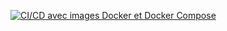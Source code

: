 [![CI/CD avec images Docker et Docker Compose](https://github.com/Ismail-Mouyahada/cicd-projet-docker/actions/workflows/main.yml/badge.svg?branch=main)](https://github.com/Ismail-Mouyahada/cicd-projet-docker/actions/workflows/main.yml)